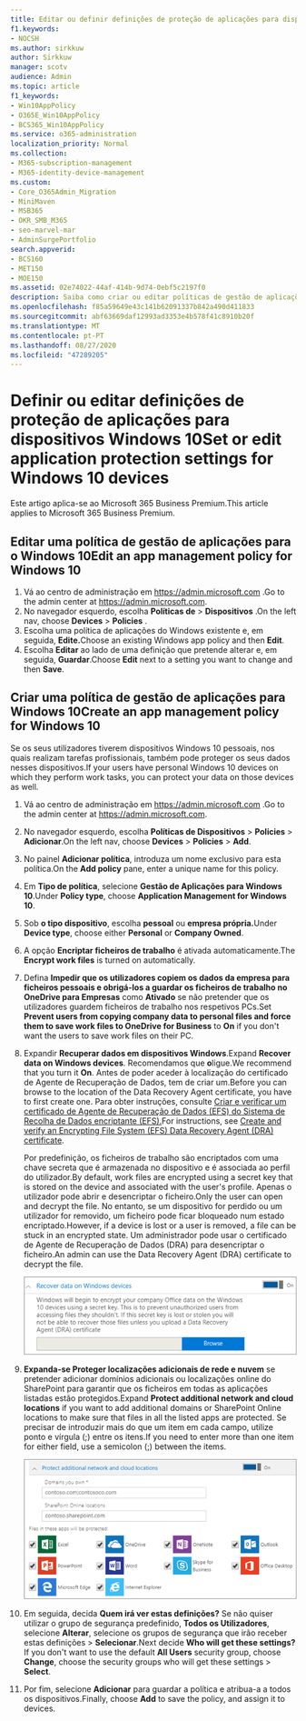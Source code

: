 ```yaml
---
title: Editar ou definir definições de proteção de aplicações para dispositivos Windows 10
f1.keywords:
- NOCSH
ms.author: sirkkuw
author: Sirkkuw
manager: scotv
audience: Admin
ms.topic: article
f1_keywords:
- Win10AppPolicy
- O365E_Win10AppPolicy
- BCS365_Win10AppPolicy
ms.service: o365-administration
localization_priority: Normal
ms.collection:
- M365-subscription-management
- M365-identity-device-management
ms.custom:
- Core_O365Admin_Migration
- MiniMaven
- MSB365
- OKR_SMB_M365
- seo-marvel-mar
- AdminSurgePortfolio
search.appverid:
- BCS160
- MET150
- MOE150
ms.assetid: 02e74022-44af-414b-9d74-0ebf5c2197f0
description: Saiba como criar ou editar políticas de gestão de aplicações e proteger ficheiros de trabalho nos dispositivos pessoais do Windows 10 dos seus utilizadores.
ms.openlocfilehash: f85a59649e43c141b62091337b842a490d411833
ms.sourcegitcommit: abf63669daf12993ad3353e4b578f41c8910b20f
ms.translationtype: MT
ms.contentlocale: pt-PT
ms.lasthandoff: 08/27/2020
ms.locfileid: "47289205"
---
```

# <a name="set-or-edit-application-protection-settings-for-windows-10-devices"></a><span data-ttu-id="57ed8-103">Definir ou editar definições de proteção de aplicações para dispositivos Windows 10</span><span class="sxs-lookup"><span data-stu-id="57ed8-103">Set or edit application protection settings for Windows 10 devices</span></span>

<span data-ttu-id="57ed8-104">Este artigo aplica-se ao Microsoft 365 Business Premium.</span><span class="sxs-lookup"><span data-stu-id="57ed8-104">This article applies to Microsoft 365 Business Premium.</span></span>

## <a name="edit-an-app-management-policy-for-windows-10"></a><span data-ttu-id="57ed8-105">Editar uma política de gestão de aplicações para o Windows 10</span><span class="sxs-lookup"><span data-stu-id="57ed8-105">Edit an app management policy for Windows 10</span></span>

1. <span data-ttu-id="57ed8-106">Vá ao centro de administração em <a href="https://go.microsoft.com/fwlink/p/?linkid=837890" target="_blank">https://admin.microsoft.com</a> .</span><span class="sxs-lookup"><span data-stu-id="57ed8-106">Go to the admin center at <a href="https://go.microsoft.com/fwlink/p/?linkid=837890" target="_blank">https://admin.microsoft.com</a>.</span></span>     
2. <span data-ttu-id="57ed8-107">No navegador esquerdo, escolha **Políticas de** \> **Dispositivos** .</span><span class="sxs-lookup"><span data-stu-id="57ed8-107">On the left nav, choose **Devices** \> **Policies** .</span></span>
1. <span data-ttu-id="57ed8-108">Escolha uma política de aplicações do Windows existente e, em seguida, **Edite.**</span><span class="sxs-lookup"><span data-stu-id="57ed8-108">Choose an existing Windows app policy and then **Edit**.</span></span>
1. <span data-ttu-id="57ed8-109">Escolha **Editar** ao lado de uma definição que pretende alterar e, em seguida, **Guardar**.</span><span class="sxs-lookup"><span data-stu-id="57ed8-109">Choose **Edit** next to a setting you want to change and then **Save**.</span></span>

## <a name="create-an-app-management-policy-for-windows-10"></a><span data-ttu-id="57ed8-110">Criar uma política de gestão de aplicações para Windows 10</span><span class="sxs-lookup"><span data-stu-id="57ed8-110">Create an app management policy for Windows 10</span></span>

<span data-ttu-id="57ed8-111">Se os seus utilizadores tiverem dispositivos Windows 10 pessoais, nos quais realizam tarefas profissionais, também pode proteger os seus dados nesses dispositivos.</span><span class="sxs-lookup"><span data-stu-id="57ed8-111">If your users have personal Windows 10 devices on which they perform work tasks, you can protect your data on those devices as well.</span></span>
  
1. <span data-ttu-id="57ed8-112">Vá ao centro de administração em <a href="https://go.microsoft.com/fwlink/p/?linkid=837890" target="_blank">https://admin.microsoft.com</a> .</span><span class="sxs-lookup"><span data-stu-id="57ed8-112">Go to the admin center at <a href="https://go.microsoft.com/fwlink/p/?linkid=837890" target="_blank">https://admin.microsoft.com</a>.</span></span> 
2. <span data-ttu-id="57ed8-113">No navegador esquerdo, escolha **Políticas de Dispositivos** \> **Policies** \> **Adicionar**.</span><span class="sxs-lookup"><span data-stu-id="57ed8-113">On the left nav, choose **Devices** \> **Policies** \> **Add**.</span></span>
3. <span data-ttu-id="57ed8-114">No painel **Adicionar política**, introduza um nome exclusivo para esta política.</span><span class="sxs-lookup"><span data-stu-id="57ed8-114">On the **Add policy** pane, enter a unique name for this policy.</span></span> 
4. <span data-ttu-id="57ed8-115">Em **Tipo de política**, selecione **Gestão de Aplicações para Windows 10**.</span><span class="sxs-lookup"><span data-stu-id="57ed8-115">Under **Policy type**, choose **Application Management for Windows 10**.</span></span>
5. <span data-ttu-id="57ed8-116">Sob **o tipo dispositivo**, escolha **pessoal** ou **empresa própria.**</span><span class="sxs-lookup"><span data-stu-id="57ed8-116">Under **Device type**, choose either **Personal** or **Company Owned**.</span></span>
6. <span data-ttu-id="57ed8-117">A opção **Encriptar ficheiros de trabalho** é ativada automaticamente.</span><span class="sxs-lookup"><span data-stu-id="57ed8-117">The **Encrypt work files** is turned on automatically.</span></span> 
7. <span data-ttu-id="57ed8-118">Defina **Impedir que os utilizadores copiem os dados da empresa para ficheiros pessoais e obrigá-los a guardar os ficheiros de trabalho no OneDrive para Empresas** como **Ativado** se não pretender que os utilizadores guardem ficheiros de trabalho nos respetivos PCs.</span><span class="sxs-lookup"><span data-stu-id="57ed8-118">Set **Prevent users from copying company data to personal files and force them to save work files to OneDrive for Business** to **On** if you don't want the users to save work files on their PC.</span></span> 
9. <span data-ttu-id="57ed8-119">Expandir **Recuperar dados em dispositivos Windows**.</span><span class="sxs-lookup"><span data-stu-id="57ed8-119">Expand **Recover data on Windows devices**.</span></span> <span data-ttu-id="57ed8-120">Recomendamos que **o**ligue.</span><span class="sxs-lookup"><span data-stu-id="57ed8-120">We recommend that you turn it **On**.</span></span>
    <span data-ttu-id="57ed8-121">Antes de poder aceder à localização do certificado de Agente de Recuperação de Dados, tem de criar um.</span><span class="sxs-lookup"><span data-stu-id="57ed8-121">Before you can browse to the location of the Data Recovery Agent certificate, you have to first create one.</span></span> <span data-ttu-id="57ed8-122">Para obter instruções, consulte [Criar e verificar um certificado de Agente de Recuperação de Dados (EFS) do Sistema de Recolha de Dados encriptante (EFS).](https://go.microsoft.com/fwlink/p/?linkid=853700)</span><span class="sxs-lookup"><span data-stu-id="57ed8-122">For instructions, see [Create and verify an Encrypting File System (EFS) Data Recovery Agent (DRA) certificate](https://go.microsoft.com/fwlink/p/?linkid=853700).</span></span>
    
    <span data-ttu-id="57ed8-123">Por predefinição, os ficheiros de trabalho são encriptados com uma chave secreta que é armazenada no dispositivo e é associada ao perfil do utilizador.</span><span class="sxs-lookup"><span data-stu-id="57ed8-123">By default, work files are encrypted using a secret key that is stored on the device and associated with the user's profile.</span></span> <span data-ttu-id="57ed8-124">Apenas o utilizador pode abrir e desencriptar o ficheiro.</span><span class="sxs-lookup"><span data-stu-id="57ed8-124">Only the user can open and decrypt the file.</span></span> <span data-ttu-id="57ed8-125">No entanto, se um dispositivo for perdido ou um utilizador for removido, um ficheiro pode ficar bloqueado num estado encriptado.</span><span class="sxs-lookup"><span data-stu-id="57ed8-125">However, if a device is lost or a user is removed, a file can be stuck in an encrypted state.</span></span> <span data-ttu-id="57ed8-126">Um administrador pode usar o certificado de Agente de Recuperação de Dados (DRA) para desencriptar o ficheiro.</span><span class="sxs-lookup"><span data-stu-id="57ed8-126">An admin can use the Data Recovery Agent (DRA) certificate to decrypt the file.</span></span>
    
    ![Browse to Data Recovery Agent certificate.](../media/7d7d664f-b72f-4293-a3e7-d0fa7371366c.png)
  
10. <span data-ttu-id="57ed8-128">**Expanda-se Proteger localizações adicionais de rede e nuvem** se pretender adicionar domínios adicionais ou localizações online do SharePoint para garantir que os ficheiros em todas as aplicações listadas estão protegidos.</span><span class="sxs-lookup"><span data-stu-id="57ed8-128">Expand **Protect additional network and cloud locations** if you want to add additional domains or SharePoint Online locations to make sure that files in all the listed apps are protected.</span></span> <span data-ttu-id="57ed8-129">Se precisar de introduzir mais do que um item em cada campo, utilize ponto e vírgula (;) entre os itens.</span><span class="sxs-lookup"><span data-stu-id="57ed8-129">If you need to enter more than one item for either field, use a semicolon (;) between the items.</span></span>
    
    ![Expand Protect additional network and cloud locations, and enter domains or SharePoint Online sites you own.](../media/7afaa0c7-ba53-456d-8c61-312c45e09625.png)
  
11. <span data-ttu-id="57ed8-p104">Em seguida, decida **Quem irá ver estas definições?** Se não quiser utilizar o grupo de segurança predefinido, **Todos os Utilizadores**, selecione **Alterar**, selecione os grupos de segurança que irão receber estas definições \> **Selecionar**.</span><span class="sxs-lookup"><span data-stu-id="57ed8-p104">Next decide **Who will get these settings?** If you don't want to use the default **All Users** security group, choose **Change**, choose the security groups who will get these settings \> **Select**.</span></span>
12. <span data-ttu-id="57ed8-133">Por fim, selecione **Adicionar** para guardar a política e atribua-a a todos os dispositivos.</span><span class="sxs-lookup"><span data-stu-id="57ed8-133">Finally, choose **Add** to save the policy, and assign it to devices.</span></span> 
